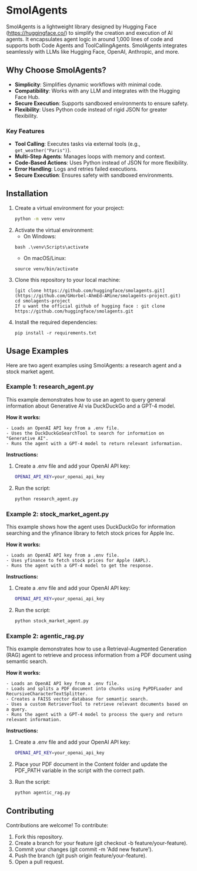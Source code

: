 # SmolAgents

SmolAgents is a lightweight library designed by Hugging Face (https://huggingface.co/) to simplify the creation and execution of AI agents. It encapsulates agent logic in around 1,000 lines of code and supports both Code Agents and ToolCallingAgents. SmolAgents integrates seamlessly with LLMs like Hugging Face, OpenAI, Anthropic, and more.

## Why Choose SmolAgents?

- **Simplicity**: Simplifies dynamic workflows with minimal code.
- **Compatibility**: Works with any LLM and integrates with the Hugging Face Hub.
- **Secure Execution**: Supports sandboxed environments to ensure safety.
- **Flexibility**: Uses Python code instead of rigid JSON for greater flexibility.

### Key Features

- **Tool Calling**: Executes tasks via external tools (e.g., `get_weather("Paris")`).
- **Multi-Step Agents**: Manages loops with memory and context.
- **Code-Based Actions**: Uses Python instead of JSON for more flexibility.
- **Error Handling**: Logs and retries failed executions.
- **Secure Execution**: Ensures safety with sandboxed environments.

## Installation

1. Create a virtual environment for your project:
   ```bash
   python -m venv venv 
   ```
2. Activate the virtual environment:
   - On Windows: 
   ```
   bash .\venv\Scripts\activate 
   ``` 
   - On macOS/Linux:
    ```
   source venv/bin/activate 
   ``` 
3. Clone this repository to your local machine: 
   ```
   [git clone https://github.com/huggingface/smolagents.git](https://github.com/GHorbel-AhmEd-AMine/smolagents-project.git)
   cd smolagents-project
   If u want the official github of hugging face : git clone https://github.com/huggingface/smolagents.git
   ``` 
4. Install the required dependencies:
   ```
   pip install -r requirements.txt
   ``` 

## Usage Examples

Here are two agent examples using SmolAgents: a research agent and a stock market agent.
### Example 1: research_agent.py
This example demonstrates how to use an agent to query general information about Generative AI via DuckDuckGo and a GPT-4 model.

**How it works:**

    - Loads an OpenAI API key from a .env file.
    - Uses the DuckDuckGoSearchTool to search for information on "Generative AI".
    - Runs the agent with a GPT-4 model to return relevant information.

**Instructions:**

1. Create a .env file and add your OpenAI API key:
   ```bash
   OPENAI_API_KEY=your_openai_api_key
   ```

2. Run the script:
   ```bash
   python research_agent.py
   ```

### Example 2: stock_market_agent.py
This example shows how the agent uses DuckDuckGo for information searching and the yfinance library to fetch stock prices for Apple Inc.

**How it works:**

    - Loads an OpenAI API key from a .env file.
    - Uses yfinance to fetch stock prices for Apple (AAPL).
    - Runs the agent with a GPT-4 model to get the response.

**Instructions:**

1. Create a .env file and add your OpenAI API key:
   ```bash
   OPENAI_API_KEY=your_openai_api_key
   ```

2. Run the script:
   ```bash
   python stock_market_agent.py
   ```

### Example 2: agentic_rag.py
This example demonstrates how to use a Retrieval-Augmented Generation (RAG) agent to retrieve and process information from a PDF document using semantic search.

**How it works:**

    - Loads an OpenAI API key from a .env file.
    - Loads and splits a PDF document into chunks using PyPDFLoader and RecursiveCharacterTextSplitter.
    - Creates a FAISS vector database for semantic search.
    - Uses a custom RetrieverTool to retrieve relevant documents based on a query.
    - Runs the agent with a GPT-4 model to process the query and return relevant information.

**Instructions:**

1. Create a .env file and add your OpenAI API key:
   ```bash
   OPENAI_API_KEY=your_openai_api_key
   ```
2. Place your PDF document in the Content folder and update the PDF_PATH variable in the script with the correct path.

3. Run the script:
   ```bash
   python agentic_rag.py
   ```


## Contributing

Contributions are welcome! To contribute:

1. Fork this repository.
2. Create a branch for your feature (git checkout -b feature/your-feature).
3. Commit your changes (git commit -m 'Add new feature').
4. Push the branch (git push origin feature/your-feature).
5. Open a pull request.

